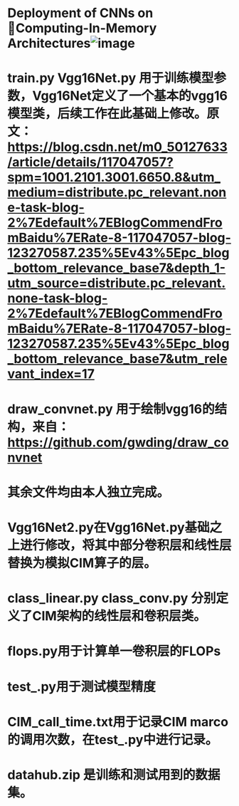 # Deployment of CNNs on Computing-In-Memory Architectures![image](https://github.com/user-attachments/assets/25dd6a42-001f-456b-8491-be236e8f68a2)
# train.py Vgg16Net.py 用于训练模型参数，Vgg16Net定义了一个基本的vgg16模型类，后续工作在此基础上修改。原文：https://blog.csdn.net/m0_50127633/article/details/117047057?spm=1001.2101.3001.6650.8&utm_medium=distribute.pc_relevant.none-task-blog-2%7Edefault%7EBlogCommendFromBaidu%7ERate-8-117047057-blog-123270587.235%5Ev43%5Epc_blog_bottom_relevance_base7&depth_1-utm_source=distribute.pc_relevant.none-task-blog-2%7Edefault%7EBlogCommendFromBaidu%7ERate-8-117047057-blog-123270587.235%5Ev43%5Epc_blog_bottom_relevance_base7&utm_relevant_index=17
# draw_convnet.py 用于绘制vgg16的结构，来自：https://github.com/gwding/draw_convnet 
# 其余文件均由本人独立完成。
# Vgg16Net2.py在Vgg16Net.py基础之上进行修改，将其中部分卷积层和线性层替换为模拟CIM算子的层。
# class_linear.py class_conv.py 分别定义了CIM架构的线性层和卷积层类。
# flops.py用于计算单一卷积层的FLOPs
# test_.py用于测试模型精度
# CIM_call_time.txt用于记录CIM marco的调用次数，在test_.py中进行记录。
# datahub.zip 是训练和测试用到的数据集。
